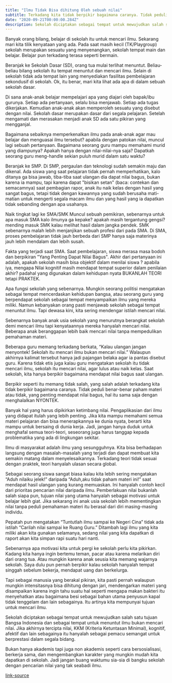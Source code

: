 ```yaml
---
title: "Ilmu Tidak Bisa dihitung Oleh sebuah nilai"
subtitle: Terkadang kita tidak berpikir bagaimana caranya. Tidak peduli benar-benar paham materi atau tidak, yang penting mendapat nilai bagus
date: "2020-09-21T00:00:00.284Z"
description: Sekolah diciptakan sebagai tempat untuk mewujudkan salah satu tujuan Bangsa Indonesia dan sebagai tempat untuk menuntut ilmu bukan mencari nilai.
---
```


Banyak orang bilang, belajar di sekolah itu untuk mencari ilmu. Sekarang mari kita tilik kenyataan yang ada. Pada saat masih kecil (TK/Playgroup) sekolah merupakan sesuatu yang menyenangkan, sekolah tempat main dan belajar. Belajar pun terkadang terasa seperti bermain.

Beranjak ke Sekolah Dasar (SD), orang tua mulai terlihat menuntut. Beliau-beliau bilang sekolah itu tempat menuntut dan mencari ilmu. Selain di sekolah tidak ada tempat lain yang menyediakan fasilitas pembelajaran sekondusif di sekolah. Ok, itu benar, mari kita lihat ada apa di dalam sebuah sekolah dasar.

Di sana anak-anak belajar mempelajari apa yang diajari oleh bapak/ibu gurunya. Setiap ada pertanyaan, selalu bisa menjawab. Setiap ada tugas dikerjakan. Kemudian anak-anak akan memperoleh sesuatu yang disebut dengan nilai. Sekolah dasar merupakan dasar dari segala pelajaran. Setelah mengamati dan merasakan menjadi anak SD ada satu pikiran yang mengganjal.

Bagaimana sebaiknya memperkenalkan ilmu pada anak-anak agar mau belajar dan menguasai ilmu tersebut? apabila dengan patokan nilai, muncul lagi sebuah pertanyaan. Bagaimana seorang guru mampu memahami murid yang diampunya? Apakah hanya dengan nilai-nilai-nya saja? Dapatkah seorang guru meng-handle sekian puluh murid dalam satu waktu?

Beranjak ke SMP. Di SMP, pergaulan dan teknologi sudah semakin maju dan dikenal. Ada siswa yang saat pelajaran tidak pernah memperhatikan, kalo ditanya ga bisa jawab, tiba-tiba saat ulangan dia dapat nilai bagus, bukan karena ia mampu, tapi karena dapat "bisikan setan" (baca: contekan dan semacamnya) saat pembagian rapor, anak itu naik kelas dengan hasil yang sangat bagus, tetapi tidak dengan kawannya yang sudah berusaha mati-matian untuk mengerti segala macam ilmu dan yang hasil yang ia dapatkan tidak sebanding dengan apa usahanya.

Naik tingkat lagi ke SMA/SMK Muncul sebuah pemikiran, sebenarnya untuk apa masuk SMA kalo ilmunya ga kepake? apakah masih tergantung gengsi? mending masuk SMK kalau melihat hasil dalam jangka pendek. SMK sebenarnya malah lebih menjanjikan sebuah profesi dari pada SMA. Di SMA, proses pembelajaran tidak jauh berbeda dari SMP hanya saja materinya jauh lebih mendalam dan lebih susah.

Fakta yang terjadi saat SMA. Saat pembelajaran, siswa merasa masa bodoh dan berpikiran "Yang Penting Dapat Nilai Bagus". Akhir dari pertanyaan ini adalah, apakah sekolah masih bisa objektif dalam menilai siswa ? apabila iya, mengapa Nilai kognitif masih mendapat tempat superior dalam penilaian akhir? padahal yang digunakan dalam kehidupan nyata BUKANLAH TEORI tetapi PRAKTEK.

Apa fungsi sekolah yang sebenarnya. Mungkin seorang politisi mengatakan sebagai tempat mencerdaskan kehidupan bangsa, atau seorang guru yang berpendapat sekolah sebagai tempat menyampaikan ilmu yang mereka miliki. Namun kebanyakan orang pasti menjawab sekolah sebagai tempat menuntut ilmu. Tapi dewasa kini, kita sering mendengar istilah mencari nilai.

Sebenarnya banyak anak usia sekolah yang menurutnya berangkat sekolah demi mencari ilmu tapi kenyataannya mereka hanyalah mencari nilai. Beberapa anak beranggapan lebih baik mencari nilai tanpa mempedulikan pemahaman materi.

Beberapa guru memang terkadang berkata, “Kalau ulangan jangan menyontek! Sekolah itu mencari ilmu bukan mencari nilai.” Walaupun akhirnya kalimat tersebut hanya jadi pajangan belaka agar ia pantas disebut guru. Karena tidak etis juga kalau guru mengatakan sekolah itu tidak mencari ilmu, sekolah itu mencari nilai, agar lulus atau naik kelas. Saat sekolah, kita hanya berpikir bagaimana mendapat nilai bagus saat ulangan.

Berpikir seperti itu memang tidak salah, yang salah adalah terkadang kita tidak berpikir bagaimana caranya. Tidak peduli benar-benar paham materi atau tidak, yang penting mendapat nilai bagus, hal itu sama saja dengan menghalalkan NYONTEK.

Banyak hal yang harus dipikirkan ketimbang nilai. Pengaplikasian dari ilmu yang didapat itulah yang lebih penting. Jika kita mampu memahami semua materi pelajaran dan bisa menerapkannya ke dunia nyata, berarti kita mampu untuk bersaing di dunia kerja. Jadi, jangan hanya duduk untuk menghafal semua teori-teori, seseorang juga harus tanggap kepada problematika yang ada di lingkungan sekitar.

Ilmu di masyarakat adalah ilmu yang sesungguhnya. Kita bisa berhadapan langsung dengan masalah-masalah yang terjadi dan dapat membuat kita semakin matang dalam menyelesaikannya. Terkadang teori tidak sesuai dengan praktek, teori hanyalah ulasan secara global.

Sebagai seorang siswa sangat biasa kalau kita lebih sering mengatakan “Aduh nilaiku jelek!” daripada “Aduh,aku tidak paham materi ini!” saat mendapat hasil ulangan yang kurang memuaskan. Ini hanyalah contoh kecil dari prioritas pencarian nilai daripada ilmu. Pemberlakuan nilai bukanlah salah siapa pun, tujuan nilai yang utama hanyalah sebagai motivasi untuk belajar lebih giat. Jika sekarang ini anak usia sekolah lebih mementingkan nilai tanpa peduli pemahaman materi itu berasal dari diri masing-masing individu.

Pepatah pun mengatakan “Tuntutlah ilmu sampai ke Negeri Cina” tidak ada istilah “Carilah nilai sampai ke Ruang Guru.” Ditambah lagi ilmu yang kita miliki akan kita gunakan selamanya, sedang nilai yang kita dapatkan di raport akan kita simpan rapi suatu hari nanti.

Sebenarnya apa motivasi kita untuk pergi ke sekolah perlu kita pikirkan. Kadang kita hanya ingin bertemu teman, pacar atau karena melarikan diri dari orang tua. Atau mungkin karena anak seusia kita memang wajarnya sekolah. Saya dulu pun pernah berpikir kalau sekolah hanyalah tempat singgah sebelum bekerja, mendapat uang dan berkelurga.

Tapi sebagai manusia yang berakal pikiran, kita pasti pernah walaupun mungkin intensitasnya bisa dihitung dengan jari, mendengarkan materi yang disampaikan karena ingin tahu suatu hal seperti mengapa makan bakteri itu menyehatkan atau bagaimana besi sebagai bahan utama penyusun kapal tidak tenggelam dan lain sebagainya. Itu artinya kita mempunyai tujuan untuk mencari ilmu.

Sekolah diciptakan sebagai tempat untuk mewujudkan salah satu tujuan Bangsa Indonesia dan sebagai tempat untuk menuntut ilmu bukan mencari nilai. Jika akhirnya tercipta nilai, KKM (Kriteria Ketuntasan Minimal), kognitif, afektif dan lain sebagainya itu hanyalah sebagai pemacu semangat untuk berprestasi dalam segala bidang.

Bukan hanya akademis tapi juga non akademis seperti cara bersosialisasi, berkerja sama, dan mengembangkan karakter yang mungkin mudah kita dapatkan di sekolah. Jadi jangan buang waktumu sia-sia di bangku sekolah dengan pencarian nilai yang tak seabadi ilmu.

[link-source](https://www.hipwee.com/opini/sekolah-tinggi-tinggi-mencari-ilmu-atau-nilai/)
